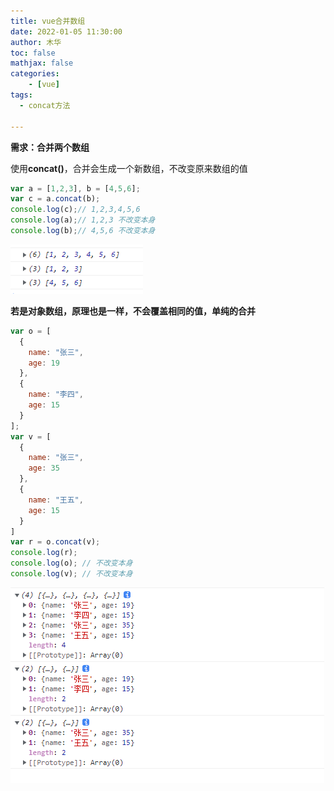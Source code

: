 ```yaml
---
title: vue合并数组
date: 2022-01-05 11:30:00
author: 木华
toc: false
mathjax: false
categories: 
    - [vue]
tags:
  - concat方法

---
```


**需求：合并两个数组**

使用**concat()**，合并会生成一个新数组，不改变原来数组的值

```javascript
var a = [1,2,3], b = [4,5,6];
var c = a.concat(b);
console.log(c);// 1,2,3,4,5,6
console.log(a);// 1,2,3 不改变本身
console.log(b);// 4,5,6 不改变本身
```

![输出结果1](https://raw.githubusercontent.com/hualinzhang/zhlBlogPicture/master/20220106140254.png)

**若是对象数组，原理也是一样，不会覆盖相同的值，单纯的合并**

```javascript
var o = [
  {
    name: "张三",
    age: 19
  },
  {
    name: "李四",
    age: 15
  }
];
var v = [
  {
    name: "张三",
    age: 35
  },
  {
    name: "王五",
    age: 15
  }
]
var r = o.concat(v);
console.log(r); 
console.log(o); // 不改变本身
console.log(v); // 不改变本身
```

![输出结果2](https://raw.githubusercontent.com/hualinzhang/zhlBlogPicture/master/20220106140953.png)
